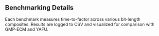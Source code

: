 ## Benchmarking Details

Each benchmark measures time-to-factor across various bit-length composites. Results are logged to CSV and visualized for comparison with GMP-ECM and YAFU.